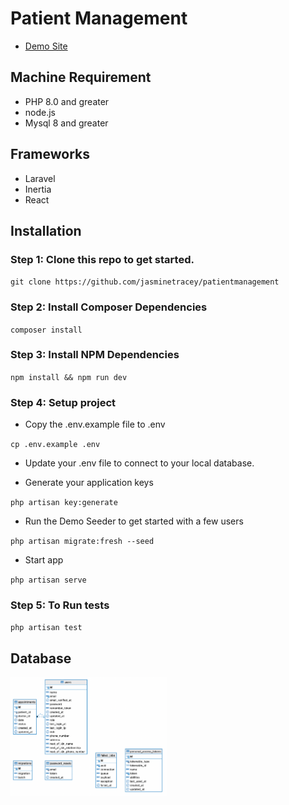 # Patient Management

- [Demo Site](http://patientmanagement21.herokuapp.com)

## Machine Requirement

- PHP 8.0 and greater
- node.js 
- Mysql 8 and greater

## Frameworks

- Laravel
- Inertia
- React

## Installation

### Step 1: Clone this repo to get started.

`git clone https://github.com/jasminetracey/patientmanagement`

### Step 2: Install Composer Dependencies

`composer install`

### Step 3: Install NPM Dependencies

`npm install && npm run dev`

### Step 4: Setup project

- Copy the .env.example file to .env

`cp .env.example .env`

- Update your .env file to connect to your local database.

- Generate your application keys

`php artisan key:generate`

- Run the Demo Seeder to get started with a few users

`php artisan migrate:fresh --seed`

- Start app

`php artisan serve`

### Step 5: To Run tests

`php artisan test`

## Database

<img src="screenshots/db.png" width="250"/>
